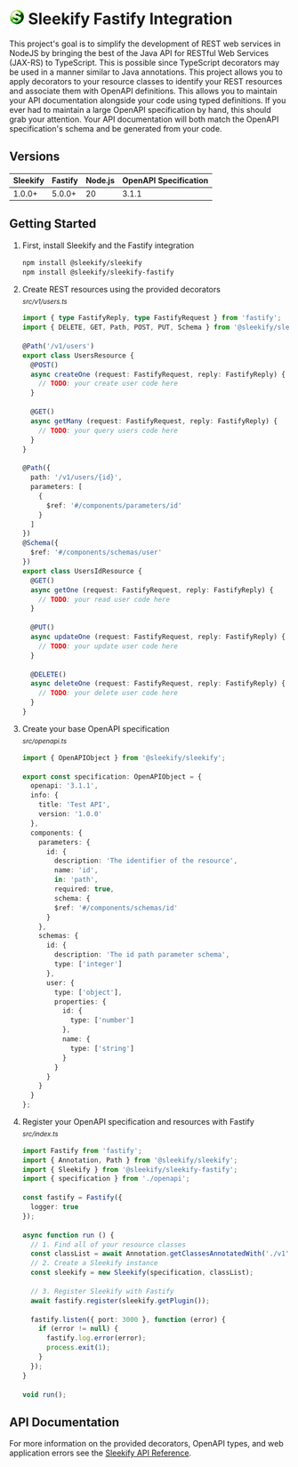 # <img src="https://github.com/sleekify/assets/blob/main/resources/sleekify.png" height="27"> Sleekify Fastify Integration

This project's goal is to simplify the development of REST web services in NodeJS by bringing the best of the Java API for RESTful Web Services (JAX-RS) to TypeScript.
This is possible since TypeScript decorators may be used in a manner similar to Java annotations.
This project allows you to apply decorators to your resource classes to identify your REST resources and associate them with OpenAPI definitions.
This allows you to maintain your API documentation alongside your code using typed definitions.
If you ever had to maintain a large OpenAPI specification by hand, this should grab your attention.
Your API documentation will both match the OpenAPI specification's schema and be generated from your code.

## Versions

| Sleekify | Fastify | Node.js | OpenAPI Specification |
| -------- | ------- | ------- | --------------------- |
| 1.0.0+   | 5.0.0+  | 20      | 3.1.1                 |

## Getting Started

1. First, install Sleekify and the Fastify integration
   ```bash
   npm install @sleekify/sleekify
   npm install @sleekify/sleekify-fastify
   ```

2. Create REST resources using the provided decorators
   <br/><sub>_src/v1/users.ts_</sub>
   ```TypeScript
   import { type FastifyReply, type FastifyRequest } from 'fastify';
   import { DELETE, GET, Path, POST, PUT, Schema } from '@sleekify/sleekify';

   @Path('/v1/users')
   export class UsersResource {
     @POST()
     async createOne (request: FastifyRequest, reply: FastifyReply) {
       // TODO: your create user code here
     }

     @GET()
     async getMany (request: FastifyRequest, reply: FastifyReply) {
       // TODO: your query users code here
     }
   }

   @Path({
     path: '/v1/users/{id}',
     parameters: [
       {
         $ref: '#/components/parameters/id'
       }
     ]
   })
   @Schema({
     $ref: '#/components/schemas/user'
   })
   export class UsersIdResource {
     @GET()
     async getOne (request: FastifyRequest, reply: FastifyReply) {
       // TODO: your read user code here
     }
   
     @PUT()
     async updateOne (request: FastifyRequest, reply: FastifyReply) {
       // TODO: your update user code here
     }
   
     @DELETE()
     async deleteOne (request: FastifyRequest, reply: FastifyReply) {
       // TODO: your delete user code here
     }
   }
   ```

2. Create your base OpenAPI specification
   <br/><sub>_src/openapi.ts_</sub>
   ```TypeScript
   import { OpenAPIObject } from '@sleekify/sleekify';
   
   export const specification: OpenAPIObject = {
     openapi: '3.1.1',
     info: {
       title: 'Test API',
       version: '1.0.0'
     },
     components: {
       parameters: {
         id: {
           description: 'The identifier of the resource',
           name: 'id',
           in: 'path',
           required: true,
           schema: {
           $ref: '#/components/schemas/id'
         }
       },
       schemas: {
         id: {
           description: 'The id path parameter schema',
           type: ['integer']
         },
         user: {
           type: ['object'],
           properties: {
             id: {
               type: ['number']
             },
             name: {
               type: ['string']
             }
           }
         }
       }
     }
   };
   ```

4. Register your OpenAPI specification and resources with Fastify
   <br/><sub>_src/index.ts_</sub>
   ```TypeScript
   import Fastify from 'fastify';
   import { Annotation, Path } from '@sleekify/sleekify';
   import { Sleekify } from '@sleekify/sleekify-fastify';
   import { specification } from './openapi';
   
   const fastify = Fastify({
     logger: true
   });
   
   async function run () {
     // 1. Find all of your resource classes
     const classList = await Annotation.getClassesAnnotatedWith('./v1', Path);
     // 2. Create a Sleekify instance
     const sleekify = new Sleekify(specification, classList);
   
     // 3. Register Sleekify with Fastify
     await fastify.register(sleekify.getPlugin());
   
     fastify.listen({ port: 3000 }, function (error) {
       if (error != null) {
         fastify.log.error(error);
         process.exit(1);
       }
     });
   }
   
   void run();
   ```

## API Documentation

For more information on the provided decorators, OpenAPI types, and web application errors see the [Sleekify API Reference](https://github.com/sleekify/sleekify).